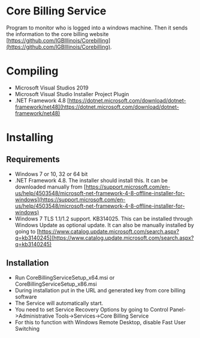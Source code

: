 # Core Billing Service


Program to monitor who is logged into a windows machine.  Then it sends the information to the core billing website [https://github.com/IGBIllinois/Corebilling](https://github.com/IGBIllinois/Corebilling).

# Compiling

* Microsoft Visual Studios 2019
* Microsoft Visual Studio Installer Project Plugin
* .NET Framework 4.8 [https://dotnet.microsoft.com/download/dotnet-framework/net48](https://dotnet.microsoft.com/download/dotnet-framework/net48)

# Installing
## Requirements
* Windows 7 or 10, 32 or 64 bit
* .NET Framework 4.8.  The installer should install this.  It can be downloaded manually from [https://support.microsoft.com/en-us/help/4503548/microsoft-net-framework-4-8-offline-installer-for-windows](https://support.microsoft.com/en-us/help/4503548/microsoft-net-framework-4-8-offline-installer-for-windows)
* Windows 7 TLS 1.1/1.2 support. KB314025.  This can be installed through Windows Update as optional update.  It can also be manually installed by going to [https://www.catalog.update.microsoft.com/search.aspx?q=kb3140245](https://www.catalog.update.microsoft.com/search.aspx?q=kb3140245)

## Installation
* Run CoreBillingServiceSetup_x64.msi or CoreBillingServiceSetup_x86.msi
* During installation put in the URL and generated key from core billing software
* The Service will automatically start.
* You need to set Service Recovery Options by going to Control Panel->Administrative Tools->Services->Core Billing Service
* For this to function with Windows Remote Desktop, disable Fast User Switching


